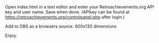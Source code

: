 Open index.html in a text editor and enter your Retroachievements.org API key and user name. Save when done. (APIkey can be found at https://retroachievements.org/controlpanel.php after login.)

Add to OBS as a browsers source. 600x130 dimensions

Enjoy.